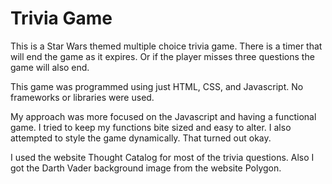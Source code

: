 # Trivia Game

This is a Star Wars themed multiple choice trivia game. There is a timer that will end the game as it expires. Or if the player misses three questions the game will also end.

This game was programmed using just HTML, CSS, and Javascript. No frameworks or libraries were used.

My approach was more focused on the Javascript and having a functional game. I tried to keep my functions bite sized and easy to alter. I also attempted to style the game dynamically. That turned out okay.

I used the website Thought Catalog for most of the trivia questions. Also I got the Darth Vader background image from the website Polygon.
